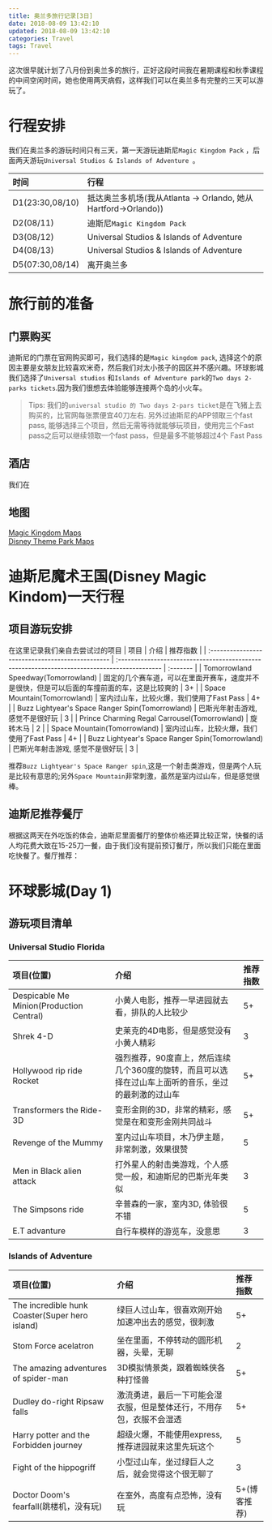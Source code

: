 ```yaml
---
title: 奥兰多旅行记录[3日]
date: 2018-08-09 13:42:10
updated: 2018-08-09 13:42:10
categories: Travel 
tags: Travel
---
```


这次很早就计划了八月份到奥兰多的旅行，正好这段时间我在暑期课程和秋季课程的中间空闲时间，她也使用两天病假，这样我们可以在奥兰多有完整的三天可以游玩了。
# 行程安排
我们在奥兰多的游玩时间只有三天，第一天游玩迪斯尼`Magic Kingdom Pack` ，后面两天游玩`Universal Studios & Islands of Adventure `。

| 时间            | 行程                                                           |
| :-------------- | :------------------------------------------------------------- |
| D1(23:30,08/10) | 抵达奥兰多机场(我从Atlanta -> Orlando, 她从Hartford->Orlando)) |
| D2(08/11)       | 迪斯尼`Magic Kingdom Pack`                                     |
| D3(08/12)       | Universal Studios & Islands of Adventure                       |
| D4(08/13)       | Universal Studios & Islands of Adventure                       |
| D5(07:30,08/14) | 离开奥兰多                                                     |

<!--more-->
# 旅行前的准备
## 门票购买
迪斯尼的门票在官网购买即可，我们选择的是`Magic kingdom pack`, 选择这个的原因主要是女朋友比较喜欢米奇，然后我们对太小孩子的园区并不感兴趣。环球影城我们选择了`Universal studios` 和`Islands of Adventure park`的`Two days 2-parks tickets`.因为我们很想去体验能够连接两个岛的小火车。

> Tips: 我们的`universal studio 的 Two days 2-pars ticket`是在飞猪上去购买的，比官网每张票便宜40刀左右. 另外过迪斯尼的APP领取三个fast pass, 能够选择三个项目，然后无需等待就能够玩项目，使用完三个Fast pass之后可以继续领取一个fast pass，但是最多不能够超过4个 Fast Pass

## 酒店
我们在

## 地图
[Magic Kingdom Maps](http://www.wdwinfo.com/maps/MK.htm)  
[Disney Theme Park Maps](http://www.wdwinfo.com/maps/index.htm) 

# 迪斯尼魔术王国(Disney Magic Kindom)一天行程
## 项目游玩安排

在这里记录我们亲自去尝试过的项目
| 项目                                             | 介绍                                                                                         | 推荐指数 |
| :----------------------------------------------- | :------------------------------------------------------------------------------------------- | :------- |
| Tomorrowland Speedway(Tomorrowland)              | 固定的几个赛车道，可以在里面开赛车，速度并不是很快，但是可以后面的车撞前面的车，这是比较爽的 | 3+       |
| Space Mountain(Tomorrowland)                     | 室内过山车，比较火爆，我们使用了Fast Pass                                                    | 4+       |
| Buzz Lightyear's Space Ranger Spin(Tomorrowland) | 巴斯光年射击游戏, 感觉不是很好玩                                                             | 3        |
| Prince Charming Regal Carrousel(Tomorrowland)    | 旋转木马                                                                                     | 2        |
| Space Mountain(Tomorrowland)                     | 室内过山车，比较火爆，我们使用了Fast Pass                                                    | 4+       |
| Buzz Lightyear's Space Ranger Spin(Tomorrowland) | 巴斯光年射击游戏, 感觉不是很好玩                                                             | 3        |

推荐`Buzz Lightyear's Space Ranger spin`,这是一个射击类游戏，但是两个人玩是比较有意思的;另外`Space Mountain`非常刺激，虽然是室内过山车，但是感觉很棒。

## 迪斯尼推荐餐厅
根据这两天在外吃饭的体会，迪斯尼里面餐厅的整体价格还算比较正常，快餐的话人均花费大致在15-25刀一餐，由于我们没有提前预订餐厅，所以我们只能在里面吃快餐了。餐厅推荐：


# 环球影城(Day 1)
## 游玩项目清单
### Universal Studio Florida

| 项目(位置)                               | 介绍                                                                                                | 推荐指数 |
| :--------------------------------------- | :-------------------------------------------------------------------------------------------------- | :------- |
| Despicable Me Minion(Production Central) | 小黄人电影，推荐一早进园就去看，排队的人比较少                                                      | 5+       |
| Shrek 4-D                                | 史莱克的4D电影，但是感觉没有小黄人精彩                                                              | 3        |
| Hollywood rip ride Rocket                | 强烈推荐，90度直上，然后连续几个360度的旋转，而且可以选择在过山车上面听的音乐，坐过的最刺激的过山车 | 5+       |
| Transformers the Ride-3D                 | 变形金刚的3D，非常的精彩，感觉是在和变形金刚共同战斗                                                | 5+       |
| Revenge of the Mummy                     | 室内过山车项目，木乃伊主题，非常刺激，效果很赞                                                      | 5        |
| Men in Black alien attack                | 打外星人的射击类游戏，个人感觉一般，和迪斯尼的巴斯光年类似                                          | 3        |
| The Simpsons ride                        | 辛普森的一家，室内3D, 体验很不错                                                                    | 5        |
| E.T advanture                            | 自行车模样的游览车，没意思                                                                          | 3        |


### Islands of Adventure
| 项目(位置)                                     | 介绍                                                                 | 推荐指数     |
| :--------------------------------------------- | :------------------------------------------------------------------- | :----------- |
| The incredible hunk Coaster(Super hero island) | 绿巨人过山车，很喜欢刚开始加速冲出去的感觉，很刺激                   | 5+           |
| Stom Force acelatron                           | 坐在里面，不停转动的圆形机器，头晕，无聊                             | 2            |
| The amazing adventures of spider-man           | 3D模拟情景类，跟着蜘蛛侠各种打怪兽                                   | 5+           |
| Dudley do-right Ripsaw falls                   | 激流勇进，最后一下可能会湿衣服，但是整体还行，不用存包，衣服不会湿透 | 5+           |
| Harry potter and the Forbidden journey         | 超级火爆，不能使用express,推荐进园就来这里先玩这个                   | 5            |
| Fight of the hippogriff                        | 小型过山车，坐过绿巨人之后，就会觉得这个很无聊了                     | 3            |
| Doctor Doom's fearfall(跳楼机，没有玩)         | 在室外，高度有点恐怖，没有玩                                         | 5+(博客推荐) |


